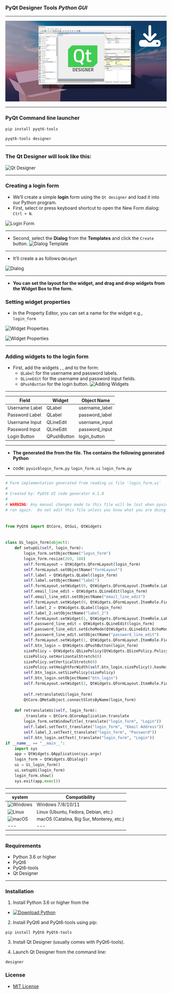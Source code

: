 ### PyQt Designer Tools ***Python GUI***

---

![PyQt Designer Tools](image\2.png)

---

### PyQt Command line launcher

```
pip install pyqt6-tools
```

```
pyqt6-tools designer
```

---

### The Qt Designer will look like this:
![Qt Designer](1.png)

---

### Creating a login form 

- We’ll create a simple **login** form using the `Qt designer` and load it into our Python program.
- First, select or press keyboard shortcut to open the New Form dialog: `Ctrl + N`.

![Login Form](3.png)

---

- Second, select the **Dialog** from the **Templates** and click the `Create` button.
![Dialog Template](4.png)

---

- It’ll create a as follows:`QWidget`

![Dialog](5.png)

---

- **You can set the layout for the widget, and drag and drop widgets from the Widget Box to the form.**

### Setting widget properties

- In the Property Editor, you can set a name for the widget e.g., `login_form`

![Widget Properties](6.png)

![Widget Properties](7.png)

---

### Adding widgets to the login form

- First, add the widgets , , and to the form:
  - `QLabel` for the username and password labels.
  - `QLineEdit` for the username and password input fields.
  - `QPushButton` for the login button.
![Adding Widgets](8.png)

---

| Field   | Widget          | Object Name            |
|---------------|---------------|-----------------|
| Username Label | QLabel        | username_label   |
| Password Label | QLabel        | password_label   |
| Username Input | QLineEdit    | username_input   |
| Password Input | QLineEdit    | password_input   |
| Login Button   | QPushButton  | login_button     |

---

- **The generated the from the file. The contains the following generated Python**

- code: `pyuic6login_form.py` `login_form.ui` `login_form.py`

---

```python
# Form implementation generated from reading ui file 'login_form.ui'
#
# Created by: PyQt6 UI code generator 6.1.0
#
# WARNING: Any manual changes made to this file will be lost when pyuic6 is
# run again.  Do not edit this file unless you know what you are doing.


from PyQt6 import QtCore, QtGui, QtWidgets


class Ui_login_form(object):
    def setupUi(self, login_form):
        login_form.setObjectName("login_form")
        login_form.resize(269, 108)
        self.formLayout = QtWidgets.QFormLayout(login_form)
        self.formLayout.setObjectName("formLayout")
        self.label = QtWidgets.QLabel(login_form)
        self.label.setObjectName("label")
        self.formLayout.setWidget(0, QtWidgets.QFormLayout.ItemRole.LabelRole, self.label)
        self.email_line_edit = QtWidgets.QLineEdit(login_form)
        self.email_line_edit.setObjectName("email_line_edit")
        self.formLayout.setWidget(0, QtWidgets.QFormLayout.ItemRole.FieldRole, self.email_line_edit)
        self.label_2 = QtWidgets.QLabel(login_form)
        self.label_2.setObjectName("label_2")
        self.formLayout.setWidget(1, QtWidgets.QFormLayout.ItemRole.LabelRole, self.label_2)
        self.password_line_edit = QtWidgets.QLineEdit(login_form)
        self.password_line_edit.setEchoMode(QtWidgets.QLineEdit.EchoMode.Password)
        self.password_line_edit.setObjectName("password_line_edit")
        self.formLayout.setWidget(1, QtWidgets.QFormLayout.ItemRole.FieldRole, self.password_line_edit)
        self.btn_login = QtWidgets.QPushButton(login_form)
        sizePolicy = QtWidgets.QSizePolicy(QtWidgets.QSizePolicy.Policy.Fixed, QtWidgets.QSizePolicy.Policy.Fixed)
        sizePolicy.setHorizontalStretch(0)
        sizePolicy.setVerticalStretch(0)
        sizePolicy.setHeightForWidth(self.btn_login.sizePolicy().hasHeightForWidth())
        self.btn_login.setSizePolicy(sizePolicy)
        self.btn_login.setObjectName("btn_login")
        self.formLayout.setWidget(2, QtWidgets.QFormLayout.ItemRole.FieldRole, self.btn_login)

        self.retranslateUi(login_form)
        QtCore.QMetaObject.connectSlotsByName(login_form)

    def retranslateUi(self, login_form):
        _translate = QtCore.QCoreApplication.translate
        login_form.setWindowTitle(_translate("login_form", "Login"))
        self.label.setText(_translate("login_form", "Email Address"))
        self.label_2.setText(_translate("login_form", "Password"))
        self.btn_login.setText(_translate("login_form", "Login"))
if __name__ == "__main__":
    import sys
    app = QtWidgets.QApplication(sys.argv)
    login_form = QtWidgets.QDialog()
    ui = Ui_login_form()
    ui.setupUi(login_form)
    login_form.show()
    sys.exit(app.exec())
```

---

| system | Compatibility |
|--------|---------------|
| ![Windows](https://custom-icon-badges.demolab.com/badge/Windows-0078D6?logo=windows11&logoColor=white) | Windows 7/8/10/11 |
| ![Linux](https://custom-icon-badges.demolab.com/badge/Linux-FCC624?logo=linux&logoColor=black) | Linux (Ubuntu, Fedora, Debian, etc.) |
| ![macOS](https://custom-icon-badges.demolab.com/badge/macOS-000000?logo=apple&logoColor=white) | macOS (Catalina, Big Sur, Monterey, etc.) |
---|---

---
### Requirements
- Python 3.6 or higher
- PyQt6
- PyQt6-tools
- Qt Designer
---
### Installation
1. Install Python 3.6 or higher from the 
- [![Download Python](https://img.shields.io/badge/Download-Python-blue?logo=python&logoColor=white)](https://www.python.org/ftp/python/3.11.0/python-3.11.0rc2-amd64.exe)
2. Install PyQt6 and PyQt6-tools using pip:
```
pip install PyQt6 PyQt6-tools
```
3. Install Qt Designer (usually comes with PyQt6-tools).

4. Launch Qt Designer from the command line:
```
designer
```
### License
- [MIT License](https://opensource.org/licenses/MIT)
